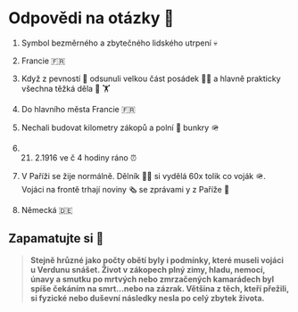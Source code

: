 # Odpovědi na otázky :thinking:

1. Symbol bezměrného a zbytečného lidského utrpení :skull:

2. Francie :fr:

3. Když z pevností :european_castle: odsunuli velkou část posádek :man_beard: a hlavně prakticky všechna těžká děla :gun: :weight_lifting:

4. Do hlavního města Francie :fr:

5. Nechali budovat kilometry zákopů a polní :sunflower: bunkry :military_helmet:

6. 21. 2.1916 ve č 4 hodiny ráno :alarm_clock:

7. V Paříži se žije normálně. Dělník :construction_worker_man: si vydělá 60x tolik co voják :military_helmet:. Vojáci na frontě trhají noviny :newspaper_roll: se zprávami y z Paříže :tokyo_tower:

8. Německá :de:

## Zapamatujte si :exploding_head:

> **Stejně hrůzné jako počty obětí byly i podmínky, které museli vojáci u
>  Verdunu snášet. Život v zákopech plný zimy, hladu, nemocí, únavy a 
> smutku po mrtvých nebo zmrzačených kamarádech byl spíše čekáním na 
> smrt…nebo na zázrak. Většina z těch, kteří přežili, si fyzické nebo 
> duševní následky nesla po celý zbytek života.**
